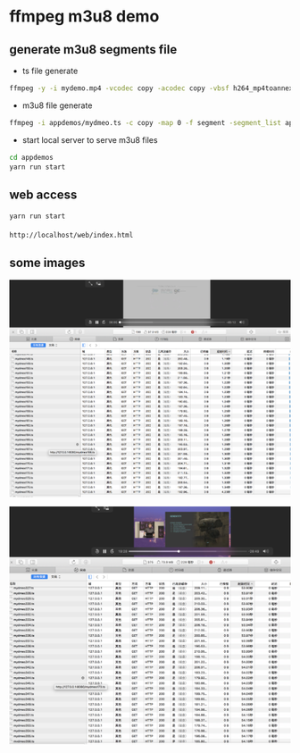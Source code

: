 # ffmpeg m3u8 demo

## generate m3u8 segments file

* ts file generate

```bash
ffmpeg -y -i mydemo.mp4 -vcodec copy -acodec copy -vbsf h264_mp4toannexb appdemos/mydmeo.ts

```

* m3u8 file generate

```bash
ffmpeg -i appdemos/mydmeo.ts -c copy -map 0 -f segment -segment_list appdemos/mydmeo.m3u8 -segment_time 15 appdemos/mydmeo%03d.ts
```

* start local server to serve m3u8 files

```bash
cd appdemos
yarn run start
```

## web access

```bash
yarn run start 

http://localhost/web/index.html
```

## some images

![image](./images/36581341.png)

![image](./images/36611100.png)